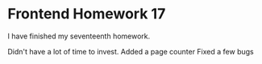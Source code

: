 # Frontend Homework 17

I have finished my seventeenth homework.

Didn't have a lot of time to invest.
Added a page counter
Fixed a few bugs
